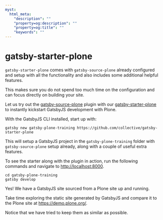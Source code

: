 ```yaml
---
myst:
  html_meta:
    "description": ""
    "property=og:description": ""
    "property=og:title": ""
    "keywords": ""
---
```


# gatsby-starter-plone

`gatsby-starter-plone` comes with `gatsby-source-plone` already configured and setup with all the functionality and also includes some additional helpful features.

This makes sure you do not spend too much time on the configuration and can focus directly on building your site.

Let us try out the [gatsby-source-plone](https://github.com/collective/gatsby-source-plone/) plugin with our [gatsby-starter-plone](https://github.com/collective/gatsby-starter-plone/) to instantly kickstart GatsbyJS development with Plone.

With the GatsbyJS CLI installed, start up with:

```shell
gatsby new gatsby-plone-training https://github.com/collective/gatsby-starter-plone
```

This will setup a GatsbyJS project in the `gatsby-plone-training` folder with `gatsby-source-plone` setup already, along with a couple of useful extra features.

To see the starter along with the plugin in action, run the following commands and navigate to <http://localhost:8000>.

```shell
cd gatsby-plone-training
gatsby develop
```

Yes! We have a GatsbyJS site sourced from a Plone site up and running.

Take time exploring the static site generated by GatsbyJS and compare it to the Plone site at <https://demo.plone.org/>.

Notice that we have tried to keep them as similar as possible.
